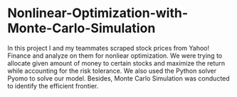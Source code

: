 # Nonlinear-Optimization-with-Monte-Carlo-Simulation

In this project I and my teammates scraped stock prices from Yahoo! Finance and analyze on them for nonliear optimization. 
We were trying to allocate given amount of money to certain stocks and maximize the return while accounting for the risk tolerance.
We also used the Python solver Pyomo to solve our model. Besides, Monte Carlo Simulation was conducted to identify the efficient frontier.
